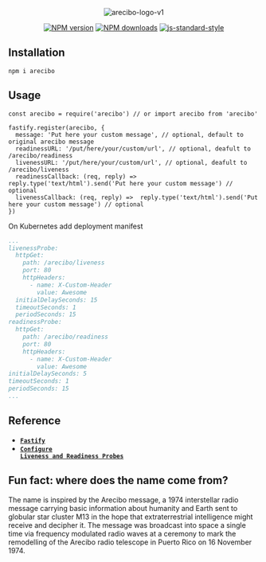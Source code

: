 <div align="center">

![arecibo-logo-v1](https://user-images.githubusercontent.com/6388707/44850629-2441de80-ac5e-11e8-9508-10beca9d17ef.png)
            
</div>

<div align="center">

[![NPM version](https://img.shields.io/npm/v/arecibo.svg?style=flat)](https://www.npmjs.com/package/arecibo)
[![NPM downloads](https://img.shields.io/npm/dm/arecibo.svg?style=flat)](https://www.npmjs.com/package/arecibo) 
[![js-standard-style](https://img.shields.io/badge/code%20style-standard-brightgreen.svg?style=flat)](http://standardjs.com/)

</div>

## Installation

`npm i arecibo`

## Usage 

```JS
const arecibo = require('arecibo') // or import arecibo from 'arecibo'

fastify.register(arecibo, {
  message: 'Put here your custom message', // optional, default to original arecibo message 
  readinessURL: '/put/here/your/custom/url', // optional, deafult to /arecibo/readiness
  livenessURL: '/put/here/your/custom/url', // optional, deafult to /arecibo/liveness
  readinessCallback: (req, reply) =>  reply.type('text/html').send('Put here your custom message') // optional
  livenessCallback: (req, reply) =>  reply.type('text/html').send('Put here your custom message') // optional
})

```

On Kubernetes add deployment manifest

```YAML
...
livenessProbe:
  httpGet:
    path: /arecibo/liveness
    port: 80
    httpHeaders:
      - name: X-Custom-Header
        value: Awesome
  initialDelaySeconds: 15
  timeoutSeconds: 1
  periodSeconds: 15
readinessProbe:
  httpGet:
    path: /arecibo/readiness
    port: 80
    httpHeaders:
      - name: X-Custom-Header
        value: Awesome
initialDelaySeconds: 5
timeoutSeconds: 1
periodSeconds: 15
...
```

## Reference
* <a href="https://github.com/fastify/fastify"><code><b>Fastify</b></code></a>
* <a href="https://kubernetes.io/docs/tasks/configure-pod-container/configure-liveness-readiness-probes/"><code><b>Configure Liveness and Readiness Probes</b></code></a>

## Fun fact: where does the name come from? 
The name is inspired by the Arecibo message, a 1974 interstellar radio message carrying basic information about humanity and Earth sent to globular star cluster M13 in the hope that extraterrestrial intelligence might receive and decipher it. The message was broadcast into space a single time via frequency modulated radio waves at a ceremony to mark the remodelling of the Arecibo radio telescope in Puerto Rico on 16 November 1974.
